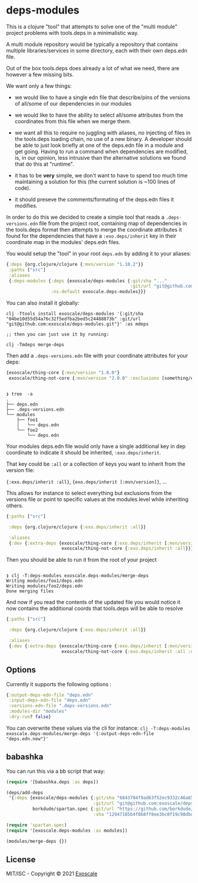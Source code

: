 # deps-modules

This is a clojure "tool" that attempts to solve one of the "multi
module" project problems with tools.deps in a minimalistic way.

A multi module repository would be typically a repository that
contains multiple libraries/services in some directory, each with
their own deps.edn file.

Out of the box tools.deps does already a lot of what we need, there
are however a few missing bits.

We want only a few things:

* we would like to have a single edn file that describe/pins of the
  versions of all/some of our dependencies in our modules

* we would like to have the ability to select all/some attributes from
  the coordinates from this file when we merge them.

* we want all this to require no juggling with aliases, no injecting
  of files in the tools.deps loading chain, no use of a new binary. A
  developer should be able to just look briefly at one of the deps.edn
  file in a module and get going. Having to run a command when
  dependencies are modified, is, in our opinion, less intrusive than
  the alternative solutions we found that do this at "runtime".

* it has to be **very** simple, we don't want to have to spend too
  much time maintaining a solution for this (the current solution is
  ~100 lines of code).

* it should preseve the comments/formating of the deps.edn files it
  modifies.

In order to do this we decided to create a simple tool that reads a
`.deps-versions.edn` file from the project root, containing map of
dependencies in the tools.deps format then attempts to merge the
coordinate attributes it found for the dependencies that have a
`:exo.deps/inherit` key in their coordinate map in the modules'
deps.edn files.

You would setup the "tool" in your root `deps.edn` by adding it to
your aliases:

```clj
{:deps {org.clojure/clojure {:mvn/version "1.10.2"}}
 :paths ["src"]
 :aliases
 {:deps-modules {:deps {exoscale/deps-modules {:git/sha "..."
                                               :git/url "git@github.com:exoscale/deps-modules.git"}}
                 :ns-default exoscale.deps-modules}}}
```

You can also install it globally:

```terminal
clj -Ttools install exoscale/deps-modules '{:git/sha "04be10d55d54a76c32f5edfba2bed5c24488873b" :git/url "git@github.com:exoscale/deps-modules.git"}' :as mdeps

;; then you can just use it by running:

clj -Tmdeps merge-deps
```

Then add a `.deps-versions.edn` file with your coordinate attributes for your deps:

```clj
{exoscale/thing-core {:mvn/version "1.0.0"}
 exoscale/thing-not-core {:mvn/version "2.0.0" :exclusions [something/else]}}
```

```shell

❯ tree  -a
.
├── deps.edn
├── .deps-versions.edn
└── modules
    ├── foo1
    │   └── deps.edn
    └── foo2
        └── deps.edn

```

Your modules deps.edn file would only have a single additional key in
dep coordinate to indicate it should be inherited, `:exo.deps/inherit`.

That key could be `:all` or a collection of keys you want to inherit
from the version file:

`{:exo.deps/inherit :all}`, `{exo.deps/inherit [:mvn/version]}`, ...

This allows for instance to select everything but exclusions from the
versions file or point to specific values at the modules level while
inheriting others.

```clj
{:paths ["src"]

 :deps {org.clojure/clojure {:exo.deps/inherit :all}}

 :aliases
 {:dev {:extra-deps {exoscale/thing-core {:exo.deps/inherit [:mvn/version]}
                     exoscale/thing-not-core {:exo.deps/inherit :all}}}}}
```

Then you should be able to run it from the root of your project


```shell

❯ clj -T:deps-modules exoscale.deps-modules/merge-deps
Writing modules/foo1/deps.edn
Writing modules/foo2/deps.edn
Done merging files
```

And now if you read the contents of the updated file you would notice
it now contains the additional coords that tools.deps will be able to
resolve

``` clj
{:paths ["src"]

 :deps {org.clojure/clojure {:exo.deps/inherit :all}}

 :aliases
 {:dev {:extra-deps {exoscale/thing-core {:exo.deps/inherit [:mvn/version] :mvn/version "1.0.0"}
                     exoscale/thing-not-core {:exo.deps/inherit :all :mvn/version "2.0.0" :exlusions [...])}}}}}
```


## Options

Currently it supports the following options :

``` clj
{:output-deps-edn-file "deps.edn"
 :input-deps-edn-file "deps.edn"
 :versions-edn-file ".deps-versions.edn"
 :modules-dir "modules"
 :dry-run? false}
```

You can overwrite these values via the cli for instance:
`clj -T:deps-modules exoscale.deps-modules/merge-deps '{:output-deps-edn-file "deps.edn.new"}'`

## babashka

You can run this via a bb script that way:

``` clj
(require '[babashka.deps :as deps])

(deps/add-deps
 '{:deps {exoscale/deps-modules {:git/sha "6843704f9ad63f52ec9332c46a657da8bf585a07"
                                 :git/url "git@github.com:exoscale/deps-modules.git"}
          borkdude/spartan.spec {:git/url "https://github.com/borkdude/spartan.spec"
                                 :sha "12947185b4f8b8ff8ee3bc0f19c98dbde54d4c90"}}})

(require 'spartan.spec)
(require '[exoscale.deps-modules :as modules])

(modules/merge-deps {})
```

## License

MIT/ISC - Copyright © 2021 [Exoscale](https://exoscale.com)
